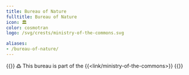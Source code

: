 ```yaml
---
title: Bureau of Nature
fulltitle: Bureau of Nature
icon: 🏛️
color: cosmotran
logo: /svg/crests/ministry-of-the-commons.svg

aliases:
- /bureau-of-nature/
---
```

{{<note>}}
߷ This bureau is part of the {{<link/ministry-of-the-commons>}}
{{</note>}}